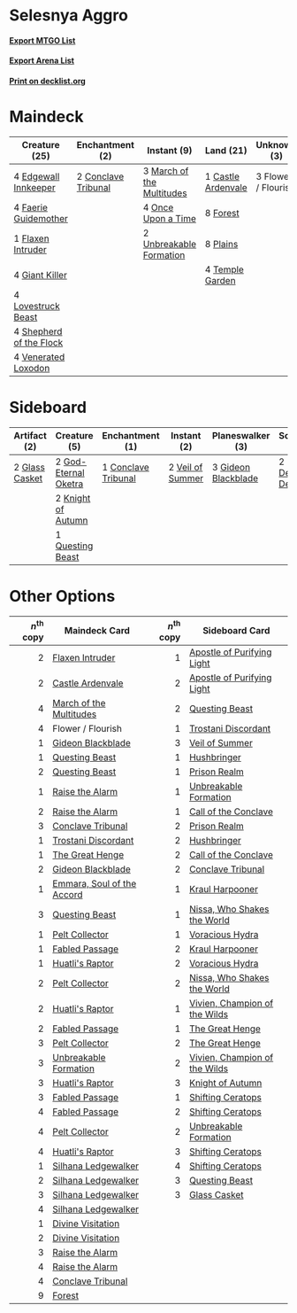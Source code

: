 # Selesnya Aggro

#### [Export MTGO List](../collection/Selesnya%20Aggro/Selesnya%20Aggro.txt)
#### [Export Arena List](../collection/Selesnya%20Aggro/Selesnya%20Aggro_arena.txt)
#### [Print on decklist.org](http://decklist.org/?deckmain=1%09Castle%20Ardenvale%0A2%09Conclave%20Tribunal%0A4%09Edgewall%20Innkeeper%0A4%09Faerie%20Guidemother%0A1%09Flaxen%20Intruder%0A3%09Flower%20/%20Flourish%0A8%09Forest%0A4%09Giant%20Killer%0A4%09Lovestruck%20Beast%0A3%09March%20of%20the%20Multitudes%0A4%09Once%20Upon%20a%20Time%0A8%09Plains%0A4%09Shepherd%20of%20the%20Flock%0A4%09Temple%20Garden%0A2%09Unbreakable%20Formation%0A4%09Venerated%20Loxodon&deckside=1%09Conclave%20Tribunal%0A2%09Devout%20Decree%0A3%09Gideon%20Blackblade%0A2%09Glass%20Casket%0A2%09God-Eternal%20Oketra%0A2%09Knight%20of%20Autumn%0A1%09Questing%20Beast%0A2%09Veil%20of%20Summer)
# Maindeck

|                                          Creature (25)                                           |                                       Enchantment (2)                                        |                                            Instant (9)                                             |                                          Land (21)                                          |    Unknown (3)    |
|--------------------------------------------------------------------------------------------------|----------------------------------------------------------------------------------------------|----------------------------------------------------------------------------------------------------|---------------------------------------------------------------------------------------------|-------------------|
|4 [Edgewall Innkeeper](http://gatherer.wizards.com/Pages/Card/Details.aspx?multiverseid=473113)   |2 [Conclave Tribunal](http://gatherer.wizards.com/Pages/Card/Details.aspx?multiverseid=452756)|3 [March of the Multitudes](http://gatherer.wizards.com/Pages/Card/Details.aspx?multiverseid=452938)|1 [Castle Ardenvale](http://gatherer.wizards.com/Pages/Card/Details.aspx?multiverseid=473200)|3 Flower / Flourish|
|4 [Faerie Guidemother](http://gatherer.wizards.com/Pages/Card/Details.aspx?multiverseid=472973)   |                                                                                              |4 [Once Upon a Time](http://gatherer.wizards.com/Pages/Card/Details.aspx?multiverseid=473131)       |8 [Forest](http://gatherer.wizards.com/Pages/Card/Details.aspx?multiverseid=439860)          |                   |
|1 [Flaxen Intruder](http://gatherer.wizards.com/Pages/Card/Details.aspx?multiverseid=473117)      |                                                                                              |2 [Unbreakable Formation](http://gatherer.wizards.com/Pages/Card/Details.aspx?multiverseid=457173)  |8 [Plains](http://gatherer.wizards.com/Pages/Card/Details.aspx?multiverseid=439856)          |                   |
|4 [Giant Killer](http://gatherer.wizards.com/Pages/Card/Details.aspx?multiverseid=472976)         |                                                                                              |                                                                                                    |4 [Temple Garden](http://gatherer.wizards.com/Pages/Card/Details.aspx?multiverseid=405112)   |                   |
|4 [Lovestruck Beast](http://gatherer.wizards.com/Pages/Card/Details.aspx?multiverseid=473127)     |                                                                                              |                                                                                                    |                                                                                             |                   |
|4 [Shepherd of the Flock](http://gatherer.wizards.com/Pages/Card/Details.aspx?multiverseid=472990)|                                                                                              |                                                                                                    |                                                                                             |                   |
|4 [Venerated Loxodon](http://gatherer.wizards.com/Pages/Card/Details.aspx?multiverseid=452780)    |                                                                                              |                                                                                                    |                                                                                             |                   |


# Sideboard

|                                      Artifact (2)                                       |                                         Creature (5)                                          |                                       Enchantment (1)                                        |                                        Instant (2)                                        |                                       Planeswalker (3)                                       |                                       Sorcery (2)                                        |
|-----------------------------------------------------------------------------------------|-----------------------------------------------------------------------------------------------|----------------------------------------------------------------------------------------------|-------------------------------------------------------------------------------------------|----------------------------------------------------------------------------------------------|------------------------------------------------------------------------------------------|
|2 [Glass Casket](http://gatherer.wizards.com/Pages/Card/Details.aspx?multiverseid=472977)|2 [God-Eternal Oketra](http://gatherer.wizards.com/Pages/Card/Details.aspx?multiverseid=460943)|1 [Conclave Tribunal](http://gatherer.wizards.com/Pages/Card/Details.aspx?multiverseid=452756)|2 [Veil of Summer](http://gatherer.wizards.com/Pages/Card/Details.aspx?multiverseid=466952)|3 [Gideon Blackblade](http://gatherer.wizards.com/Pages/Card/Details.aspx?multiverseid=463943)|2 [Devout Decree](http://gatherer.wizards.com/Pages/Card/Details.aspx?multiverseid=466767)|
|                                                                                         |2 [Knight of Autumn](http://gatherer.wizards.com/Pages/Card/Details.aspx?multiverseid=452933)  |                                                                                              |                                                                                           |                                                                                              |                                                                                          |
|                                                                                         |1 [Questing Beast](http://gatherer.wizards.com/Pages/Card/Details.aspx?multiverseid=473133)    |                                                                                              |                                                                                           |                                                                                              |                                                                                          |


# Other Options

|*n*<sup>th</sup> copy|                                            Maindeck Card                                            |*n*<sup>th</sup> copy|                                             Sideboard Card                                             |
|--------------------:|-----------------------------------------------------------------------------------------------------|--------------------:|--------------------------------------------------------------------------------------------------------|
|                    2|[Flaxen Intruder](http://gatherer.wizards.com/Pages/Card/Details.aspx?multiverseid=473117)           |                    1|[Apostle of Purifying Light](http://gatherer.wizards.com/Pages/Card/Details.aspx?multiverseid=466760)   |
|                    2|[Castle Ardenvale](http://gatherer.wizards.com/Pages/Card/Details.aspx?multiverseid=473200)          |                    2|[Apostle of Purifying Light](http://gatherer.wizards.com/Pages/Card/Details.aspx?multiverseid=466760)   |
|                    4|[March of the Multitudes](http://gatherer.wizards.com/Pages/Card/Details.aspx?multiverseid=452938)   |                    2|[Questing Beast](http://gatherer.wizards.com/Pages/Card/Details.aspx?multiverseid=473133)               |
|                    4|Flower / Flourish                                                                                    |                    1|[Trostani Discordant](http://gatherer.wizards.com/Pages/Card/Details.aspx?multiverseid=452958)          |
|                    1|[Gideon Blackblade](http://gatherer.wizards.com/Pages/Card/Details.aspx?multiverseid=463943)         |                    3|[Veil of Summer](http://gatherer.wizards.com/Pages/Card/Details.aspx?multiverseid=466952)               |
|                    1|[Questing Beast](http://gatherer.wizards.com/Pages/Card/Details.aspx?multiverseid=473133)            |                    1|[Hushbringer](http://gatherer.wizards.com/Pages/Card/Details.aspx?multiverseid=472980)                  |
|                    2|[Questing Beast](http://gatherer.wizards.com/Pages/Card/Details.aspx?multiverseid=473133)            |                    1|[Prison Realm](http://gatherer.wizards.com/Pages/Card/Details.aspx?multiverseid=460953)                 |
|                    1|[Raise the Alarm](http://gatherer.wizards.com/Pages/Card/Details.aspx?multiverseid=416853)           |                    1|[Unbreakable Formation](http://gatherer.wizards.com/Pages/Card/Details.aspx?multiverseid=457173)        |
|                    2|[Raise the Alarm](http://gatherer.wizards.com/Pages/Card/Details.aspx?multiverseid=416853)           |                    1|[Call of the Conclave](http://gatherer.wizards.com/Pages/Card/Details.aspx?multiverseid=456367)         |
|                    3|[Conclave Tribunal](http://gatherer.wizards.com/Pages/Card/Details.aspx?multiverseid=452756)         |                    2|[Prison Realm](http://gatherer.wizards.com/Pages/Card/Details.aspx?multiverseid=460953)                 |
|                    1|[Trostani Discordant](http://gatherer.wizards.com/Pages/Card/Details.aspx?multiverseid=452958)       |                    2|[Hushbringer](http://gatherer.wizards.com/Pages/Card/Details.aspx?multiverseid=472980)                  |
|                    1|[The Great Henge](http://gatherer.wizards.com/Pages/Card/Details.aspx?multiverseid=473123)           |                    2|[Call of the Conclave](http://gatherer.wizards.com/Pages/Card/Details.aspx?multiverseid=456367)         |
|                    2|[Gideon Blackblade](http://gatherer.wizards.com/Pages/Card/Details.aspx?multiverseid=463943)         |                    2|[Conclave Tribunal](http://gatherer.wizards.com/Pages/Card/Details.aspx?multiverseid=452756)            |
|                    1|[Emmara, Soul of the Accord](http://gatherer.wizards.com/Pages/Card/Details.aspx?multiverseid=452918)|                    1|[Kraul Harpooner](http://gatherer.wizards.com/Pages/Card/Details.aspx?multiverseid=452886)              |
|                    3|[Questing Beast](http://gatherer.wizards.com/Pages/Card/Details.aspx?multiverseid=473133)            |                    1|[Nissa, Who Shakes the World](http://gatherer.wizards.com/Pages/Card/Details.aspx?multiverseid=461096)  |
|                    1|[Pelt Collector](http://gatherer.wizards.com/Pages/Card/Details.aspx?multiverseid=452891)            |                    1|[Voracious Hydra](http://gatherer.wizards.com/Pages/Card/Details.aspx?multiverseid=466954)              |
|                    1|[Fabled Passage](http://gatherer.wizards.com/Pages/Card/Details.aspx?multiverseid=473206)            |                    2|[Kraul Harpooner](http://gatherer.wizards.com/Pages/Card/Details.aspx?multiverseid=452886)              |
|                    1|[Huatli's Raptor](http://gatherer.wizards.com/Pages/Card/Details.aspx?multiverseid=461127)           |                    2|[Voracious Hydra](http://gatherer.wizards.com/Pages/Card/Details.aspx?multiverseid=466954)              |
|                    2|[Pelt Collector](http://gatherer.wizards.com/Pages/Card/Details.aspx?multiverseid=452891)            |                    2|[Nissa, Who Shakes the World](http://gatherer.wizards.com/Pages/Card/Details.aspx?multiverseid=461096)  |
|                    2|[Huatli's Raptor](http://gatherer.wizards.com/Pages/Card/Details.aspx?multiverseid=461127)           |                    1|[Vivien, Champion of the Wilds](http://gatherer.wizards.com/Pages/Card/Details.aspx?multiverseid=461107)|
|                    2|[Fabled Passage](http://gatherer.wizards.com/Pages/Card/Details.aspx?multiverseid=473206)            |                    1|[The Great Henge](http://gatherer.wizards.com/Pages/Card/Details.aspx?multiverseid=473123)              |
|                    3|[Pelt Collector](http://gatherer.wizards.com/Pages/Card/Details.aspx?multiverseid=452891)            |                    2|[The Great Henge](http://gatherer.wizards.com/Pages/Card/Details.aspx?multiverseid=473123)              |
|                    3|[Unbreakable Formation](http://gatherer.wizards.com/Pages/Card/Details.aspx?multiverseid=457173)     |                    2|[Vivien, Champion of the Wilds](http://gatherer.wizards.com/Pages/Card/Details.aspx?multiverseid=461107)|
|                    3|[Huatli's Raptor](http://gatherer.wizards.com/Pages/Card/Details.aspx?multiverseid=461127)           |                    3|[Knight of Autumn](http://gatherer.wizards.com/Pages/Card/Details.aspx?multiverseid=452933)             |
|                    3|[Fabled Passage](http://gatherer.wizards.com/Pages/Card/Details.aspx?multiverseid=473206)            |                    1|[Shifting Ceratops](http://gatherer.wizards.com/Pages/Card/Details.aspx?multiverseid=466948)            |
|                    4|[Fabled Passage](http://gatherer.wizards.com/Pages/Card/Details.aspx?multiverseid=473206)            |                    2|[Shifting Ceratops](http://gatherer.wizards.com/Pages/Card/Details.aspx?multiverseid=466948)            |
|                    4|[Pelt Collector](http://gatherer.wizards.com/Pages/Card/Details.aspx?multiverseid=452891)            |                    2|[Unbreakable Formation](http://gatherer.wizards.com/Pages/Card/Details.aspx?multiverseid=457173)        |
|                    4|[Huatli's Raptor](http://gatherer.wizards.com/Pages/Card/Details.aspx?multiverseid=461127)           |                    3|[Shifting Ceratops](http://gatherer.wizards.com/Pages/Card/Details.aspx?multiverseid=466948)            |
|                    1|[Silhana Ledgewalker](http://gatherer.wizards.com/Pages/Card/Details.aspx?multiverseid=96825)        |                    4|[Shifting Ceratops](http://gatherer.wizards.com/Pages/Card/Details.aspx?multiverseid=466948)            |
|                    2|[Silhana Ledgewalker](http://gatherer.wizards.com/Pages/Card/Details.aspx?multiverseid=96825)        |                    3|[Questing Beast](http://gatherer.wizards.com/Pages/Card/Details.aspx?multiverseid=473133)               |
|                    3|[Silhana Ledgewalker](http://gatherer.wizards.com/Pages/Card/Details.aspx?multiverseid=96825)        |                    3|[Glass Casket](http://gatherer.wizards.com/Pages/Card/Details.aspx?multiverseid=472977)                 |
|                    4|[Silhana Ledgewalker](http://gatherer.wizards.com/Pages/Card/Details.aspx?multiverseid=96825)        |                     |                                                                                                        |
|                    1|[Divine Visitation](http://gatherer.wizards.com/Pages/Card/Details.aspx?multiverseid=452760)         |                     |                                                                                                        |
|                    2|[Divine Visitation](http://gatherer.wizards.com/Pages/Card/Details.aspx?multiverseid=452760)         |                     |                                                                                                        |
|                    3|[Raise the Alarm](http://gatherer.wizards.com/Pages/Card/Details.aspx?multiverseid=416853)           |                     |                                                                                                        |
|                    4|[Raise the Alarm](http://gatherer.wizards.com/Pages/Card/Details.aspx?multiverseid=416853)           |                     |                                                                                                        |
|                    4|[Conclave Tribunal](http://gatherer.wizards.com/Pages/Card/Details.aspx?multiverseid=452756)         |                     |                                                                                                        |
|                    9|[Forest](http://gatherer.wizards.com/Pages/Card/Details.aspx?multiverseid=439860)                    |                     |                                                                                                        |

